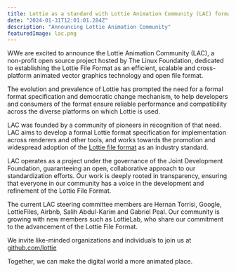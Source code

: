```yaml
---
title: Lottie as a standard with Lottie Animation Community (LAC) format specification body
date: "2024-01-31T12:01:01.284Z"
description: "Announcing Lottie Animation Community"
featuredImage: lac.png
---
```


WWe are excited to announce the Lottie Animation Community (LAC), a non-profit open source project hosted by The Linux Foundation, dedicated to establishing the Lottie File Format as an efficient, scalable and cross-platform animated vector graphics technology and open file format.

The evolution and prevalence of Lottie has prompted the need for a formal format specification and democratic change mechanism, to help developers and consumers of the format ensure reliable performance and compatibility across the diverse platforms on which Lottie is used.

LAC was founded by a community of pioneers in recognition of that need. LAC aims to develop a formal Lottie format specification for implementation across renderers and other tools, and works towards the promotion and widespread adoption of the [Lottie file format](/) as an industry standard.

LAC operates as a project under the governance of the Joint Development Foundation, guaranteeing an open, collaborative approach to our standardization efforts. Our work is deeply rooted in transparency, ensuring that everyone in our community has a voice in the development and refinement of the Lottie File Format.

The current LAC steering committee members are Hernan Torrisi, Google, LottieFiles, Airbnb, Salih Abdul-Karim and Gabriel Peal. Our community is growing with new members such as LottieLab, who share our commitment to the advancement of the Lottie File Format.

We invite like-minded organizations and individuals to join us at <a href="https://github.com/lottie" target="_blank">github.com/lottie</a>

Together, we can make the digital world a more animated place.
